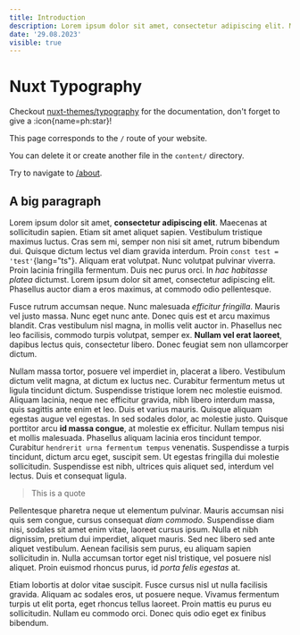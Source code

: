 ```yaml
---
title: Introduction
description: Lorem ipsum dolor sit amet, consectetur adipiscing elit. Maecenas at sollicitudin sapien. Etiam sit amet aliquet sapien. Vestibulum tristique maximus luctus. Cras sem mi, semper non nisi sit amet, rutrum bibendum dui.
date: '29.08.2023'
visible: true
---
```


# Nuxt Typography

Checkout [nuxt-themes/typography](https://github.com/nuxt-themes/typography) for the documentation, don't forget to give a :icon{name=ph:star}!

This page corresponds to the `/` route of your website.

You can delete it or create another file in the `content/` directory.

Try to navigate to [/about](/about).

## A big paragraph

Lorem ipsum dolor sit amet, **consectetur adipiscing elit**. Maecenas at sollicitudin sapien. Etiam sit amet aliquet sapien. Vestibulum tristique maximus luctus. Cras sem mi, semper non nisi sit amet, rutrum bibendum dui. Quisque dictum lectus vel diam gravida interdum. Proin `const test = 'test'`{lang="ts"}. Aliquam erat volutpat. Nunc volutpat pulvinar viverra. Proin lacinia fringilla fermentum. Duis nec purus orci. In _hac habitasse platea_ dictumst. Lorem ipsum dolor sit amet, consectetur adipiscing elit. Phasellus auctor diam a eros maximus, at commodo odio pellentesque.

Fusce rutrum accumsan neque. Nunc malesuada _efficitur fringilla_. Mauris vel justo massa. Nunc eget nunc ante. Donec quis est et arcu maximus blandit. Cras vestibulum nisl magna, in mollis velit auctor in. Phasellus nec leo facilisis, commodo turpis volutpat, semper ex. **Nullam vel erat laoreet**, dapibus lectus quis, consectetur libero. Donec feugiat sem non ullamcorper dictum.

Nullam massa tortor, posuere vel imperdiet in, placerat a libero. Vestibulum dictum velit magna, at dictum ex luctus nec. Curabitur fermentum metus ut ligula tincidunt dictum. Suspendisse tristique lorem nec molestie euismod. Aliquam lacinia, neque nec efficitur gravida, nibh libero interdum massa, quis sagittis ante enim et leo. Duis et varius mauris. Quisque aliquam egestas augue vel egestas. In sed sodales dolor, ac molestie justo. Quisque porttitor arcu **id massa congue**, at molestie ex efficitur. Nullam tempus nisi et mollis malesuada. Phasellus aliquam lacinia eros tincidunt tempor. Curabitur `hendrerit urna fermentum tempus` venenatis. Suspendisse a turpis tincidunt, dictum arcu eget, suscipit sem. Ut egestas fringilla dui molestie sollicitudin. Suspendisse est nibh, ultrices quis aliquet sed, interdum vel lectus. Duis et consequat ligula.

> This is a quote

Pellentesque pharetra neque ut elementum pulvinar. Mauris accumsan nisi quis sem congue, cursus consequat _diam commodo_. Suspendisse diam nisi, sodales sit amet enim vitae, laoreet cursus ipsum. Nulla et nibh dignissim, pretium dui imperdiet, aliquet mauris. Sed nec libero sed ante aliquet vestibulum. Aenean facilisis sem purus, eu aliquam sapien sollicitudin in. Nulla accumsan tortor eget nisl tristique, vel posuere nisl aliquet. Proin euismod rhoncus purus, id *porta felis egestas* at.

Etiam lobortis at dolor vitae suscipit. Fusce cursus nisl ut nulla facilisis gravida. Aliquam ac sodales eros, ut posuere neque. Vivamus fermentum turpis ut elit porta, eget rhoncus tellus laoreet. Proin mattis eu purus eu sollicitudin. Nullam eu commodo orci. Donec quis odio eget ex finibus bibendum.
